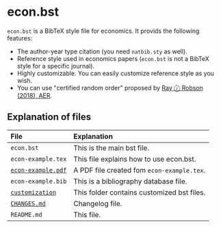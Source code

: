 <!--
Filename:       README.md
Author:         Shiro Takeda
e-mail          <shiro.takeda@gmail.com>
First-written:  <2017-07-30>
-->

econ.bst
==============================

`econ.bst` is a BibTeX style file for economics. It provids the following
features:

* The author-year type citation (you need `natbib.sty` as well).
* Reference style used in economics papers (`econ.bst` is not a BibTeX style for a specific journal).
* Highly customizable.  You can easily customize reference style as you wish.
* You can use "certified random order" proposed by [Ray ⓡ Robson (2018), AER](http://dx.doi.org/10.1257/aer.20161492).


## Explanation of files

| File                                   | Explanation                                |
|:---------------------------------------|:-------------------------------------------|
| `econ.bst`                             | This is the main bst file.                 |
| `econ-example.tex`                     | This file explains how to use econ.bst.    |
| [`econ-example.pdf`](econ-example.pdf) | A PDF file created fom `econ-example.tex`. |
| `econ-example.bib`                     | This is a bibliography database file.      |
| [`customization`](customization)       | This folder contains customized bst files. |
| [`CHANGES.md`](CHANGES.md)             | Changelog file.                            |
| `README.md`                            | This file.                                 |


<!-- リンクの作成方法 -->
<!-- [リンクテキスト](URLを記入) -->

<!--
--------------------
Local Variables:
mode: markdown
fill-column: 80
coding: utf-8-unix
End:
-->


